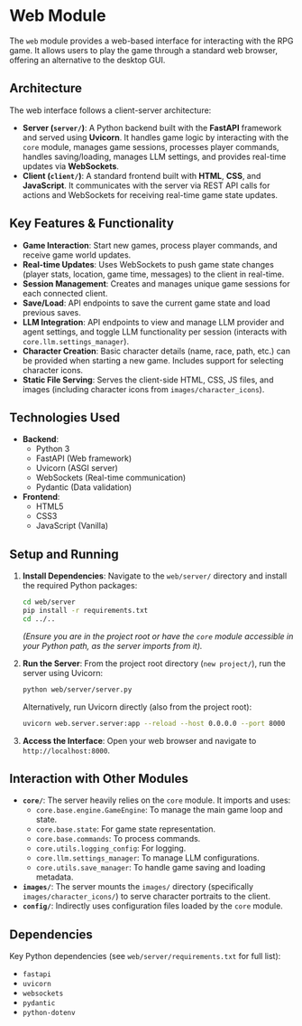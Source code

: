 # Web Module

The `web` module provides a web-based interface for interacting with the RPG game. It allows users to play the game through a standard web browser, offering an alternative to the desktop GUI.

## Architecture

The web interface follows a client-server architecture:

*   **Server (`server/`)**: A Python backend built with the **FastAPI** framework and served using **Uvicorn**. It handles game logic by interacting with the `core` module, manages game sessions, processes player commands, handles saving/loading, manages LLM settings, and provides real-time updates via **WebSockets**.
*   **Client (`client/`)**: A standard frontend built with **HTML**, **CSS**, and **JavaScript**. It communicates with the server via REST API calls for actions and WebSockets for receiving real-time game state updates.

## Key Features & Functionality

*   **Game Interaction**: Start new games, process player commands, and receive game world updates.
*   **Real-time Updates**: Uses WebSockets to push game state changes (player stats, location, game time, messages) to the client in real-time.
*   **Session Management**: Creates and manages unique game sessions for each connected client.
*   **Save/Load**: API endpoints to save the current game state and load previous saves.
*   **LLM Integration**: API endpoints to view and manage LLM provider and agent settings, and toggle LLM functionality per session (interacts with `core.llm.settings_manager`).
*   **Character Creation**: Basic character details (name, race, path, etc.) can be provided when starting a new game. Includes support for selecting character icons.
*   **Static File Serving**: Serves the client-side HTML, CSS, JS files, and images (including character icons from `images/character_icons`).

## Technologies Used

*   **Backend**:
    *   Python 3
    *   FastAPI (Web framework)
    *   Uvicorn (ASGI server)
    *   WebSockets (Real-time communication)
    *   Pydantic (Data validation)
*   **Frontend**:
    *   HTML5
    *   CSS3
    *   JavaScript (Vanilla)

## Setup and Running

1.  **Install Dependencies**: Navigate to the `web/server/` directory and install the required Python packages:
    ```bash
    cd web/server
    pip install -r requirements.txt
    cd ../.. 
    ```
    *(Ensure you are in the project root or have the `core` module accessible in your Python path, as the server imports from it).*

2.  **Run the Server**: From the project root directory (`new project/`), run the server using Uvicorn:
    ```bash
    python web/server/server.py 
    ```
    Alternatively, run Uvicorn directly (also from the project root):
    ```bash
    uvicorn web.server.server:app --reload --host 0.0.0.0 --port 8000
    ```

3.  **Access the Interface**: Open your web browser and navigate to `http://localhost:8000`.

## Interaction with Other Modules

*   **`core/`**: The server heavily relies on the `core` module. It imports and uses:
    *   `core.base.engine.GameEngine`: To manage the main game loop and state.
    *   `core.base.state`: For game state representation.
    *   `core.base.commands`: To process commands.
    *   `core.utils.logging_config`: For logging.
    *   `core.llm.settings_manager`: To manage LLM configurations.
    *   `core.utils.save_manager`: To handle game saving and loading metadata.
*   **`images/`**: The server mounts the `images/` directory (specifically `images/character_icons/`) to serve character portraits to the client.
*   **`config/`**: Indirectly uses configuration files loaded by the `core` module.

## Dependencies

Key Python dependencies (see `web/server/requirements.txt` for full list):
*   `fastapi`
*   `uvicorn`
*   `websockets`
*   `pydantic`
*   `python-dotenv`
